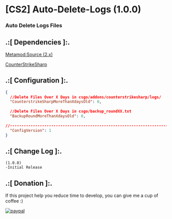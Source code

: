 # [CS2] Auto-Delete-Logs (1.0.0)

### Auto Delete Logs Files

## .:[ Dependencies ]:.
[Metamod:Source (2.x)](https://www.sourcemm.net/downloads.php/?branch=master)

[CounterStrikeSharp](https://github.com/roflmuffin/CounterStrikeSharp/releases)


## .:[ Configuration ]:.
```json
{
  //Delete Files Over X Days in csgo/addons/counterstrikesharp/logs/
  "CounterstrikeSharpMoreThanXdaysOld": 0,
  
  //Delete Files Over X Days in csgo/backup_roundXX.txt
  "BackupRoundMoreThanXdaysOld": 0,
  
//-----------------------------------------------------------------------------------------
  "ConfigVersion": 1
}
```


## .:[ Change Log ]:.
```
(1.0.0)
-Initial Release
```

## .:[ Donation ]:.

If this project help you reduce time to develop, you can give me a cup of coffee :)

[![paypal](https://www.paypalobjects.com/en_US/i/btn/btn_donateCC_LG.gif)](https://paypal.me/oQYh)
